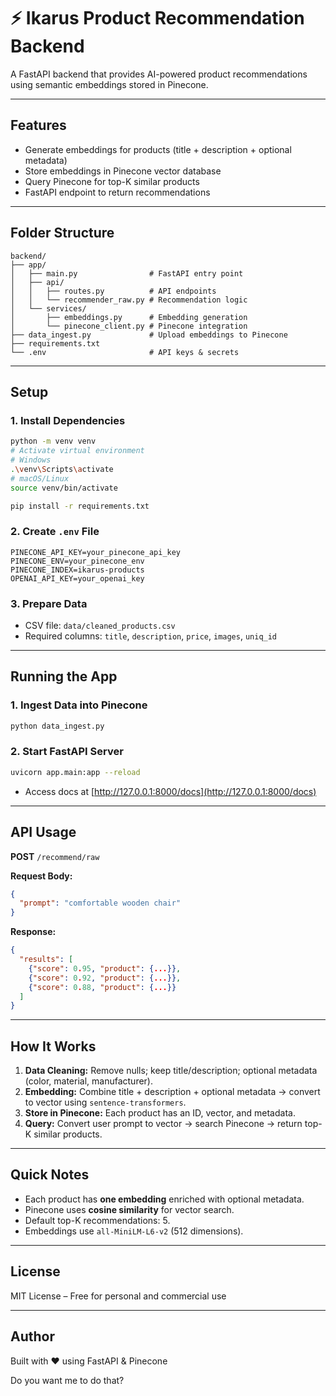 # ⚡ Ikarus Product Recommendation Backend

A FastAPI backend that provides AI-powered product recommendations using semantic embeddings stored in Pinecone.

---

## Features

* Generate embeddings for products (title + description + optional metadata)
* Store embeddings in Pinecone vector database
* Query Pinecone for top-K similar products
* FastAPI endpoint to return recommendations

---

## Folder Structure

```
backend/
├── app/
│   ├── main.py                # FastAPI entry point
│   ├── api/
│   │   ├── routes.py          # API endpoints
│   │   └── recommender_raw.py # Recommendation logic
│   └── services/
│       ├── embeddings.py      # Embedding generation
│       └── pinecone_client.py # Pinecone integration
├── data_ingest.py             # Upload embeddings to Pinecone
├── requirements.txt
└── .env                       # API keys & secrets
```

---

## Setup

### 1. Install Dependencies

```bash
python -m venv venv
# Activate virtual environment
# Windows
.\venv\Scripts\activate
# macOS/Linux
source venv/bin/activate

pip install -r requirements.txt
```

### 2. Create `.env` File

```env
PINECONE_API_KEY=your_pinecone_api_key
PINECONE_ENV=your_pinecone_env
PINECONE_INDEX=ikarus-products
OPENAI_API_KEY=your_openai_key
```

### 3. Prepare Data

* CSV file: `data/cleaned_products.csv`
* Required columns: `title`, `description`, `price`, `images`, `uniq_id`

---

## Running the App

### 1. Ingest Data into Pinecone

```bash
python data_ingest.py
```

### 2. Start FastAPI Server

```bash
uvicorn app.main:app --reload
```

* Access docs at [http://127.0.0.1:8000/docs](http://127.0.0.1:8000/docs)

---

## API Usage

**POST** `/recommend/raw`

**Request Body:**

```json
{
  "prompt": "comfortable wooden chair"
}
```

**Response:**

```json
{
  "results": [
    {"score": 0.95, "product": {...}},
    {"score": 0.92, "product": {...}},
    {"score": 0.88, "product": {...}}
  ]
}
```

---

## How It Works

1. **Data Cleaning:** Remove nulls; keep title/description; optional metadata (color, material, manufacturer).
2. **Embedding:** Combine title + description + optional metadata → convert to vector using `sentence-transformers`.
3. **Store in Pinecone:** Each product has an ID, vector, and metadata.
4. **Query:** Convert user prompt to vector → search Pinecone → return top-K similar products.

---

## Quick Notes

* Each product has **one embedding** enriched with optional metadata.
* Pinecone uses **cosine similarity** for vector search.
* Default top-K recommendations: 5.
* Embeddings use `all-MiniLM-L6-v2` (512 dimensions).

---

## License

MIT License – Free for personal and commercial use

---

## Author

Built with ❤️ using FastAPI & Pinecone


Do you want me to do that?
